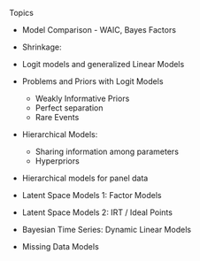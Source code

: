 Topics


- Model Comparison - WAIC, Bayes Factors

- Shrinkage: 

- Logit models and generalized Linear Models


- Problems and Priors with Logit Models

    - Weakly Informative Priors
    - Perfect separation
    - Rare Events

- Hierarchical Models:

    - Sharing information among parameters
    - Hyperpriors

- Hierarchical models for panel data

- Latent Space Models 1: Factor Models
- Latent Space Models 2: IRT / Ideal Points
- Bayesian Time Series: Dynamic Linear Models
- Missing Data Models
